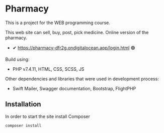 # Pharmacy

This is a project for the WEB programming course.

This web site can sell, buy, post, pick medicine.
Online version of the pharmacy.
- ✔ https://pharmacy-dfr2g.ondigitalocean.app/login.html 🟢

Build using:
- PHP v7.4.11, HTML, CSS, SCSS, JS

Other dependencies and libraries that were used in development process:
- Swift Mailer, Swagger documentation, Bootstrap, FlightPHP

## Installation
In order to start the site install Composer
```bash
composer install
```
